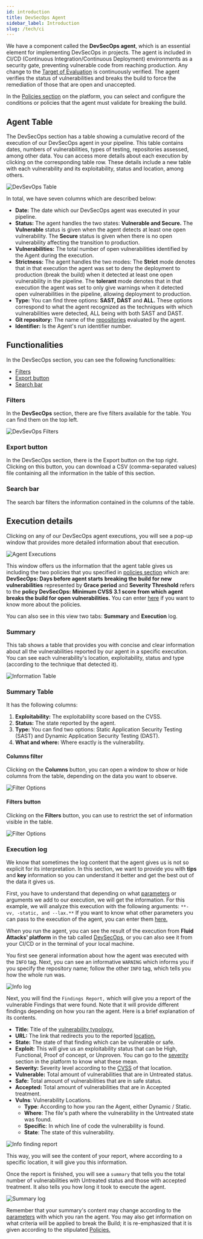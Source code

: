 ```yaml
---
id: introduction
title: DevSecOps Agent
sidebar_label: Introduction
slug: /tech/ci
---
```


We have a component called the
**DevSecOps agent**, which is an
essential element for implementing
DevSecOps in projects.
The agent is included in CI/CD (Continuous
Integration/Continuous Deployment)
environments as a security gate, preventing
vulnerable code from reaching production.
Any change to the
[Target of Evaluation](/about/glossary#toe)
is continuously verified.
The agent verifies the status of
vulnerabilities and breaks the build to
force the remediation of those that are
open and unaccepted.

In the [Policies section](/tech/platform/organization/policies)
on the platform, you can select and configure
the conditions or policies that the agent
must validate for breaking the build.

## Agent Table

The DevSecOps section has a table
showing a cumulative record of
the execution of our DevSecOps
agent in your pipeline.
This table contains dates,
numbers of vulnerabilities,
types of testing,
repositories assessed,
among other data.
You can access more details about
each execution by clicking on
the corresponding table row.
These details include a new
table with each vulnerability
and its exploitability,
status and location,
among others.

![DevSevOps Table](https://res.cloudinary.com/fluid-attacks/image/upload/v1667397781/docs/machine/agent/agent_section.png)

In total,
we have seven columns which
are described below:

- **Date:**
  The date which our DevSecOps agent
  was executed in your pipeline.
- **Status:**
  The agent handles the two states:
  **Vulnerable and Secure.**
  The **Vulnerable** status is
  given when the agent detects
  at least one open vulnerability.
  The **Secure** status is given
  when there is no open vulnerability
  affecting the transition to production.
- **Vulnerabilities:**
  The total number of open
  vulnerabilities identified
  by the Agent during the execution.
- **Strictness:**
  The agent handles the two modes:
  The **Strict** mode denotes that
  in that execution the agent
  was set to deny the deployment
  to production (break the build)
  when it detected at least one
  open vulnerability in the pipeline.
  The **tolerant** mode denotes
  that in that execution the
  agent was set to only give
  warnings when it detected
  open vulnerabilities
  in the pipeline,
  allowing deployment to production.
- **Type:**
  You can find three
  options: **SAST, DAST** and **ALL.**
  These options correspond
  to what the agent recognized
  as the techniques with which
  vulnerabilities were detected,
  ALL being with both
  SAST and DAST.
- **Git repository:**
  The name of the
  [repositories](/tech/platform/groups/scope/roots#git-roots)
  evaluated by the agent.
- **Identifier:**
  Is the Agent's
  run identifier number.

## Functionalities

In the DevSecOps section,
you can see the following functionalities:

- [Filters](/tech/ci#filters)
- [Export button](/tech/ci#export-button)
- [Search bar](/tech/ci#search-bar)

### Filters

In the
**DevSecOps** section,
there are five filters
available for the table.
You can find them on
the top left.

![DevSevOps Filters](https://res.cloudinary.com/fluid-attacks/image/upload/v1663617023/docs/machine/agent/agent_filters.png)

### Export button

In the DevSecOps section,
there is the Export button
on the top right.
Clicking on this button,
you can download a CSV
(comma-separated values)
file containing all the
information in the table
of this section.

### Search bar

The search bar filters the
information contained in the
columns of the table.

## Execution details

Clicking on any of our
DevSecOps agent executions,
you will see a pop-up window
that provides more detailed
information about that execution.

![Agent Executions](https://res.cloudinary.com/fluid-attacks/image/upload/v1667401361/docs/machine/agent/details.png)

This window offers us the information
that the agent table gives us
including the two policies that you
specified in
[policies section](/tech/platform/organization/policies)
which are:
**DevSecOps: Days before agent starts**
**breaking the build for new vulnerabilities**
represented by **Grace period**
and **Severity Threshold**
refers to the
**policy DevSecOps:**
**Minimum CVSS 3.1 score from which**
**agent breaks the build for open vulnerabilities.**
You can enter [here](/tech/platform/organization/policies)
if you want to know more about the policies.

You can also see in this view
two tabs: **Summary**
and **Execution** log.

### Summary

This tab shows a table
that provides you with
concise and clear information
about all the vulnerabilities
reported by our agent in
a specific execution.
You can see each
vulnerability's location,
exploitability,
status and type (according
to the technique that detected it).

![Information Table](https://res.cloudinary.com/fluid-attacks/image/upload/v1667413429/docs/machine/agent/sumary.png)

### Summary Table

It has the following columns:

1. **Exploitability:**
  The exploitability score based
  on the CVSS.
1. **Status:**
  The state reported by the agent.
1. **Type:**
  You can find two
  options:
  Static Application Security Testing (SAST)
  and
  Dynamic Application Security Testing (DAST).
1. **What and where:**
  Where exactly is the vulnerability.

#### Columns filter

Clicking on the
**Columns** button,
you can open a window
to show or hide columns
from the table,
depending on the data
you want to observe.

![Filter Options](https://res.cloudinary.com/fluid-attacks/image/upload/v1651011570/docs/machine/agent/exec_details_columns.png)

#### Filters button

Clicking on the
**Filters** button,
you can use to
restrict the set of
information visible
in the table.

![Filter Options](https://res.cloudinary.com/fluid-attacks/image/upload/v1667415359/docs/machine/agent/filters.png)

### Execution log

We know that sometimes the log content
that the agent gives us is not so
explicit for its interpretation.
In this section,
we want to provide you with **tips** and **key**
information so you can understand it better
and get the best out of the data it gives us.

First,
you have to understand that depending on what
[parameters](/tech/ci/installation/#arguments-to-run-your-agent)
or arguments we add to our execution,
we will get the information.
For this example,
we will analyze this execution with the following arguments:
`**-vv, -static, and --lax.**`
If you want to know what other parameters you
can pass to the execution of the agent,
you can enter them
[here.](/tech/ci/installation/#arguments-to-run-your-agent)

When you run the agent,
you can see the result of the execution
from **Fluid Attacks' platform** in the tab called
[DevSecOps,](/tech/ci/)
or you can also see it from your CI/CD
or in the terminal of your local machine.

You first see general information about
how the agent was executed with the
`INFO` tag.
Next,
you can see an informative
`WARNING` which informs you if you specify
the repository name;
follow the other `INFO` tag,
which tells you how the whole run was.

![Info log](https://res.cloudinary.com/fluid-attacks/image/upload/v1683747398/docs/machine/agent/firts_info_agent.png)

Next,
you will find the `Findings Report,`
which will give you a report of the
vulnerable Findings that were found.
Note that it will provide different findings
depending on how you ran the agent.
Here is a brief explanation of its contents.

- **Title:** Title of the
  [vulnerability typology.](/criteria/vulnerabilities)
- **URL:** The link that redirects you to the reported
  [location.](/tech/platform/vulnerabilities/management/locations/)
- **State:** The state of that finding which can be vulnerable or safe.
- **Exploit:** This will give us an exploitability status
  that can be High,
  Functional,
  Proof of concept,
  or Unproven.
  You can go to the
  [severity](/talent/hacking/analysts/new-vuln-severity)
  section in the platform
  to know what these mean.
- **Severity:** Severity level according to the
  [CVSS](/about/glossary#cvss) of that location.
- **Vulnerable:** Total amount of vulnerabilities that
  are in Untreated status.
- **Safe:** Total amount of vulnerabilities that are in safe status.
- **Accepted:** Total amount of vulnerabilities that
  are in Accepted treatment.
- **Vulns**: Vulnerability Locations.
  - **Type**: According to how you ran the Agent,
    either Dynamic / Static.
  - **Where**: The file's path where the vulnerability
    in the Untreated state was found.
  - **Specific**: In which line of code the vulnerability is found.
  - **State**: The state of this vulnerability.

![Info finding report](https://res.cloudinary.com/fluid-attacks/image/upload/v1683749573/docs/machine/agent/second_info_agent.png)

This way,
you will see the content of your report,
where according to a specific location,
it will give you this information.

Once the report is finished,
you will see a `summary` that
tells you the total number of vulnerabilities
with Untreated status and those with accepted treatment.
It also tells you how long it took to execute the agent.

![Summary log](https://res.cloudinary.com/fluid-attacks/image/upload/v1683805835/docs/machine/agent/summary_log.png)

Remember that your summary's content may change
according to the
[parameters](/tech/ci/installation/#arguments-to-run-your-agent)
with which you ran the agent.
You may also get information on what criteria
will be applied to break the Build;
it is re-emphasized that it is given according
to the stipulated
[Policies.](/tech/platform/organization/policies)
